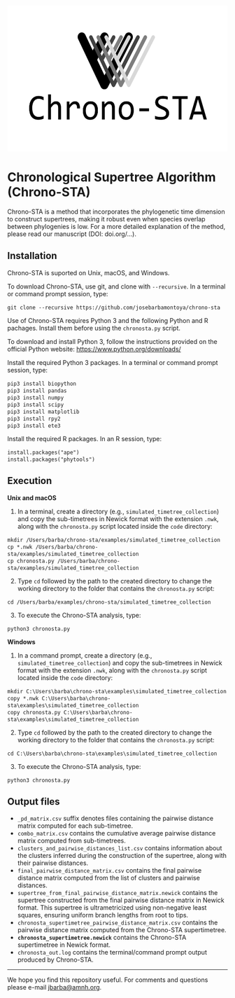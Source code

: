 
<p style="text-align:center;"><img src="chrono-sta_logo.jpg" height="333" width="583"></p>

# Chronological Supertree Algorithm (Chrono-STA)

Chrono-STA is a  method that incorporates the phylogenetic time dimension to construct supertrees, making it robust even when species overlap between phylogenies is low. For a more detailed explanation of the method, please read our manuscript (DOI: doi.org/...).

## Installation

Chrono-STA is suported on Unix, macOS, and Windows.

To download Chrono-STA, use git, and clone with `--recursive`. In a terminal or command prompt session, type:
```
git clone --recursive https://github.com/josebarbamontoya/chrono-sta
```

Use of Chrono-STA requires Python 3 and the following Python and R pachages. Install them before using the `chronosta.py` script.

To download and install Python 3, follow the instructions provided on the official Python website:
	https://www.python.org/downloads/

Install the required Python 3 packages. In a terminal or command prompt session, type:

	pip3 install biopython
	pip3 install pandas
	pip3 install numpy
	pip3 install scipy
	pip3 install matplotlib
	pip3 install rpy2
	pip3 install ete3 

Install the required R packages. In an R session, type:

	install.packages("ape")
	install.packages("phytools")

## Execution

**Unix and macOS**

1.	In a terminal, create a directory (e.g., `simulated_timetree_collection`) and copy the sub-timetrees in Newick format with the extension `.nwk`, along with the `chronosta.py` script located inside the `code` directory:
```
mkdir /Users/barba/chrono-sta/examples/simulated_timetree_collection
cp *.nwk /Users/barba/chrono-sta/examples/simulated_timetree_collection
cp chronosta.py /Users/barba/chrono-sta/examples/simulated_timetree_collection
```

2.	Type `cd` followed by the path to the created directory to change the working directory to the folder that contains the `chronosta.py` script:	
```
cd /Users/barba/examples/chrono-sta/simulated_timetree_collection
```

3.	To execute the Chrono-STA analysis, type:
```
python3 chronosta.py
```

**Windows**

1.	In a command prompt, create a directory (e.g., `simulated_timetree_collection`) and copy the sub-timetrees in Newick format with the extension `.nwk`, along with the `chronosta.py` script located inside the `code` directory:
```
mkdir C:\Users\barba\chrono-sta\examples\simulated_timetree_collection
copy *.nwk C:\Users\barba\chrono-sta\examples\simulated_timetree_collection
copy chronosta.py C:\Users\barba\chrono-sta\examples\simulated_timetree_collection
```

2.	Type `cd` followed by the path to the created directory to change the working directory to the folder that contains the `chronosta.py` script:	
```
cd C:\Users\barba\chrono-sta\examples\simulated_timetree_collection
```

3.	To execute the Chrono-STA analysis, type:
```
python3 chronosta.py
```

## Output files

- `_pd_matrix.csv` suffix denotes files containing the pairwise distance matrix computed for each sub-timetree.
- `combo_matrix.csv` contains the cumulative average pairwise distance matrix computed from sub-timetrees. 
- `clusters_and_pairwise_distances_list.csv` contains information about the clusters inferred during the construction of the supertree, along with their pairwise distances. 
- `final_pairwise_distance_matrix.csv` contains the final pairwise distance matrix computed from the list of clusters and pairwise distances.
- `supertree_from_final_pairwise_distance_matrix.newick` contains the supertree constructed from the final pairwise distance matrix in Newick format. This supertree is ultrametricized using non-negative least squares, ensuring uniform branch lengths from root to tips.
- `chronosta_supertimetree_pairwise_distance_matrix.csv` contains the pairwise distance matrix computed from the Chrono-STA supertimetree.
- **`chronosta_supertimetree.newick`** contains the Chrono-STA supertimetree in Newick format.
- `chronosta_out.log` contains the terminal/command prompt output produced by Chrono-STA.

---
We hope you find this repository useful. For comments and questions please e-mail jbarba@amnh.org.
